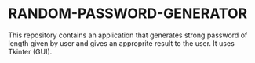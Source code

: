 # RANDOM-PASSWORD-GENERATOR
This repository contains an application that generates strong password of length given by user and gives an approprite result to the user. It uses Tkinter (GUI).
